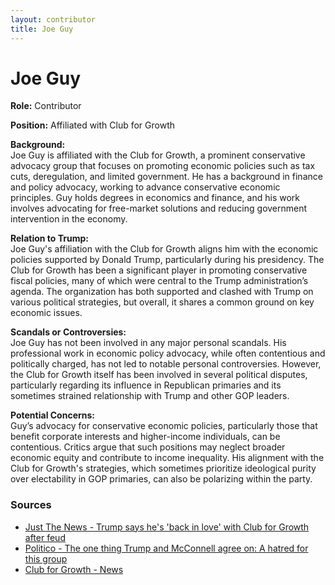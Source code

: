 ```yaml
---
layout: contributor
title: Joe Guy
---
```


# Joe Guy

**Role:** Contributor

**Position:** Affiliated with Club for Growth

**Background:**  
Joe Guy is affiliated with the Club for Growth, a prominent conservative advocacy group that focuses on promoting economic policies such as tax cuts, deregulation, and limited government. He has a background in finance and policy advocacy, working to advance conservative economic principles. Guy holds degrees in economics and finance, and his work involves advocating for free-market solutions and reducing government intervention in the economy.

**Relation to Trump:**  
Joe Guy's affiliation with the Club for Growth aligns him with the economic policies supported by Donald Trump, particularly during his presidency. The Club for Growth has been a significant player in promoting conservative fiscal policies, many of which were central to the Trump administration’s agenda. The organization has both supported and clashed with Trump on various political strategies, but overall, it shares a common ground on key economic issues.

**Scandals or Controversies:**  
Joe Guy has not been involved in any major personal scandals. His professional work in economic policy advocacy, while often contentious and politically charged, has not led to notable personal controversies. However, the Club for Growth itself has been involved in several political disputes, particularly regarding its influence in Republican primaries and its sometimes strained relationship with Trump and other GOP leaders.

**Potential Concerns:**  
Guy’s advocacy for conservative economic policies, particularly those that benefit corporate interests and higher-income individuals, can be contentious. Critics argue that such positions may neglect broader economic equity and contribute to income inequality. His alignment with the Club for Growth's strategies, which sometimes prioritize ideological purity over electability in GOP primaries, can also be polarizing within the party.

### Sources
- [Just The News - Trump says he's 'back in love' with Club for Growth after feud](https://www.justthenews.com)
- [Politico - The one thing Trump and McConnell agree on: A hatred for this group](https://www.politico.com)
- [Club for Growth - News](https://www.clubforgrowth.org)
